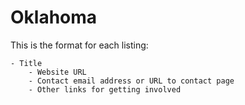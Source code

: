 # Oklahoma

This is the format for each listing:

```
- Title
    - Website URL
    - Contact email address or URL to contact page
    - Other links for getting involved
```